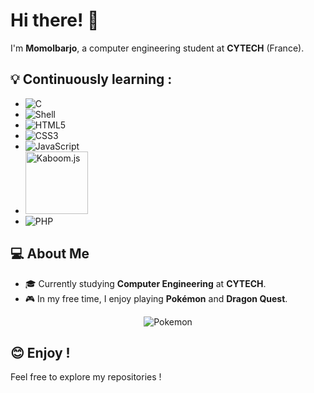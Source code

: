 # Hi there! 👋

I'm **Momolbarjo**, a computer engineering student at **CYTECH** (France).

## 💡 Continuously learning :

  - ![C](https://img.shields.io/badge/C-00599C?style=for-the-badge&logo=c&logoColor=white)
  - ![Shell](https://img.shields.io/badge/Shell-4EAA25?&style=plastic&logo=gnu-bash&logoColor=white)
  - ![HTML5](https://img.shields.io/badge/HTML5-E34F26?style=for-the-badge&logo=html5&logoColor=white)
  - ![CSS3](https://img.shields.io/badge/CSS3-1572B6?style=for-the-badge&logo=css3&logoColor=white)
  - ![JavaScript](https://img.shields.io/badge/JavaScript-F7DF1E?style=for-the-badge&logo=javascript&logoColor=black)  
  -  <img src="https://kaboomjs.com/static/img/kaboomjs.png" alt="Kaboom.js" width="100px" />
  - ![PHP](https://img.shields.io/badge/PHP-777BB4?style=for-the-badge&logo=php&logoColor=white)

## 💻 About Me

- 🎓 Currently studying **Computer Engineering** at **CYTECH**.
- 🎮 In my free time, I enjoy playing **Pokémon** and **Dragon Quest**.

<div align="center">
    <img src="https://media1.tenor.com/m/H0pfp_mEmNoAAAAC/pokemon-petting.gif" alt="Pokemon" />
</div>


## 😊 Enjoy !

Feel free to explore my repositories !

